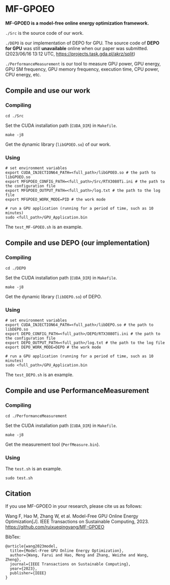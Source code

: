 # MF-GPOEO

**MF-GPOEO is a model-free online energy optimization framework.**



`./Src` is the source code of our work.

`./DEPO` is our implementation of DEPO for GPU. The source code of **DEPO for GPU** was still **unavailable** online when our paper was submitted. (2023/06/16 13:12 UTC, https://projects.task.gda.pl/akrz/split)

`./PerformanceMeasurement` is our tool to measure GPU power, GPU energy, GPU SM frequency, GPU memory frequency, execution time, CPU power, CPU energy, etc.



## Compile and use our work

### Compiling
`cd ./Src`

Set the CUDA installation path (`CUDA_DIR`) in `Makefile`.

`make -j8`

Get the dynamic library (`libGPOEO.so`) of our work.

### Using
```shell
# set environment variables
export CUDA_INJECTION64_PATH=<full_path>/libGPOEO.so # the path to libGPOEO.so
export MFGPOEO_CONFIG_PATH=<full_path>/Src/RTX3080Ti.ini # the path to the configuration file
export MFGPOEO_OUTPUT_PATH=<full_path>/log.txt # the path to the log file
export MFGPOEO_WORK_MODE=PID # the work mode

# run a GPU application (running for a period of time, such as 10 minutes)
sudo <full_path>/GPU_Application.bin
```
The `test_MF-GPOEO.sh` is an example.

## Compile and use DEPO (our implementation)

### Compiling
`cd ./DEPO`

Set the CUDA installation path (`CUDA_DIR`) in `Makefile`.

`make -j8`

Get the dynamic library (`libDEPO.so`) of DEPO.

### Using
```shell
# set environment variables
export CUDA_INJECTION64_PATH=<full_path>/libDEPO.so # the path to libDEPO.so
export DEPO_CONFIG_PATH=<full_path>/DEPO/RTX3080Ti.ini # the path to the configuration file
export DEPO_OUTPUT_PATH=<full_path>/log.txt # the path to the log file
export DEPO_WORK_MODE=DEPO # the work mode

# run a GPU application (running for a period of time, such as 10 minutes)
sudo <full_path>/GPU_Application.bin
```
The `test_DEPO.sh` is an example.


## Compile and use PerformanceMeasurement

### Compiling
`cd ./PerformanceMeasurement`

Set the CUDA installation path (`CUDA_DIR`) in `Makefile`.

`make -j8`

Get the measurement tool (`PerfMeasure.bin`).

### Using
The `test.sh` is an example.
```shell
sudo test.sh
```

## Citation
If you use MF-GPOEO in your research, please cite us as follows:

   Wang F, Hao M, Zhang W, et al. Model-Free GPU Online Energy Optimization[J]. IEEE Transactions on Sustainable Computing, 2023.
   https://github.com/ruixueqingyang/MF-GPOEO

BibTex:

```
@article{wang2023model,
  title={Model-Free GPU Online Energy Optimization},
  author={Wang, Farui and Hao, Meng and Zhang, Weizhe and Wang, Zheng},
  journal={IEEE Transactions on Sustainable Computing},
  year={2023},
  publisher={IEEE}
}
```
